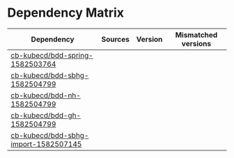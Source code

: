 # Dependency Matrix

Dependency | Sources | Version | Mismatched versions
---------- | ------- | ------- | -------------------
[cb-kubecd/bdd-spring-1582503764](https://github.com/cb-kubecd/bdd-spring-1582503764.git) |  | []() | 
[cb-kubecd/bdd-sbhg-1582504799](https://github.com/cb-kubecd/bdd-sbhg-1582504799.git) |  | []() | 
[cb-kubecd/bdd-nh-1582504799](https://github.com/cb-kubecd/bdd-nh-1582504799.git) |  | []() | 
[cb-kubecd/bdd-gh-1582504799](https://github.com/cb-kubecd/bdd-gh-1582504799.git) |  | []() | 
[cb-kubecd/bdd-sbhg-import-1582507145](https://github.com/cb-kubecd/bdd-sbhg-import-1582507145.git) |  | []() | 
